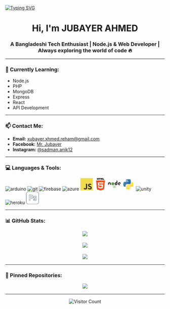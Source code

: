 <!--
**MOHAMMAD-JUBAYER/MOHAMMAD-JUBAYER** is a ✨ _special_ ✨ repository because its `README.md` (this file) appears on your GitHub profile.
-->

[![Typing SVG](https://readme-typing-svg.herokuapp.com?font=Neuton&size=25&color=30FF40&background=000000&center=true&vCenter=true&width=360&height=60&lines=Hello+World%2C+I'm+Mr-Jubayer+Here+🤙;𝙸𝚃'𝚜+𝙽𝙾𝚃+𝙰+𝙹𝚄𝚂𝚃+𝙽𝙰𝙼𝙴+𝙱𝚁𝙾+🥱;𝙸𝚃'𝚜+𝙰+𝙱𝚁𝙰𝙽𝙳+🔥;Respect+Mr.Jubayer+🥀;Thanks+My+All+Friend+🤙+🥰)](https://git.io/typing-svg)

<h1 align="center">Hi, I'm JUBAYER AHMED</h1>
<h3 align="center">A Bangladeshi Tech Enthusiast | Node.js & Web Developer | Always exploring the world of code 🔥</h3>

---

### 🌱 Currently Learning:
- Node.js
- PHP
- MongoDB
- Express
- React
- API Development

---

### 📫 Contact Me:
- **Email:** xubayer.xhmed.reham@gmail.com
- **Facebook:** [Mr. Jubayer](https://facebook.com/xnxx.chrome)
- **Instagram:** [@sadman.anik12](https://instagram.com/xnxx_jubayer)

---

### 💻 Languages & Tools:
<p align="left">
  <img src="https://cdn.worldvectorlogo.com/logos/arduino-1.svg" alt="arduino" width="40" height="40"/>
  <img src="https://www.vectorlogo.zone/logos/git-scm/git-scm-icon.svg" alt="git" width="40" height="40"/>
  <img src="https://www.vectorlogo.zone/logos/firebase/firebase-icon.svg" alt="firebase" width="40" height="40"/>
  <img src="https://www.vectorlogo.zone/logos/microsoft_azure/microsoft_azure-icon.svg" alt="azure" width="40" height="40"/>
  <img src="https://raw.githubusercontent.com/devicons/devicon/master/icons/javascript/javascript-original.svg" alt="javascript" width="40" height="40"/>
  <img src="https://raw.githubusercontent.com/devicons/devicon/master/icons/html5/html5-original-wordmark.svg" alt="html5" width="40" height="40"/>
  <img src="https://raw.githubusercontent.com/devicons/devicon/master/icons/nodejs/nodejs-original-wordmark.svg" alt="nodejs" width="40" height="40"/>
  <img src="https://raw.githubusercontent.com/devicons/devicon/master/icons/python/python-original.svg" alt="python" width="40" height="40"/>
  <img src="https://www.vectorlogo.zone/logos/unity3d/unity3d-icon.svg" alt="unity" width="40" height="40"/>
  <img src="https://www.vectorlogo.zone/logos/heroku/heroku-icon.svg" alt="heroku" width="40" height="40"/>
  <img src="https://raw.githubusercontent.com/devicons/devicon/master/icons/photoshop/photoshop-line.svg" alt="photoshop" width="40" height="40"/>
</p>

---

### 📊 GitHub Stats:

<p align="center">
  <img src="https://github-readme-stats.vercel.app/api username=VincentXJubayer&show_icons=true&theme=github_dark&line_height=27" />
  <br><br>
  <img src="https://github-readme-stats.vercel.app/api/top-langs/?username=JUB4Y3R&layout=compact&theme=blue-green" />
  <br><br>
  <img src="https://github-profile-trophy.vercel.app/?username=JUB4Y3R&theme=monokai" />
</p>

---

### 📌 Pinned Repositories:

<p align="center">
  <a href="https://github.com/VincentXJubayer">
    <img src="https://github-readme-stats.vercel.app/api/pin/?username=VincentXJubayer&repo=VincentXJubayer&theme=github_dark" />
  </a>
</p>

---

<p align="center">
  <img src="https://visitor-badge.laobi.icu/badge?page_id=VincentXJubayer" alt="Visitor Count"/>
</p>
